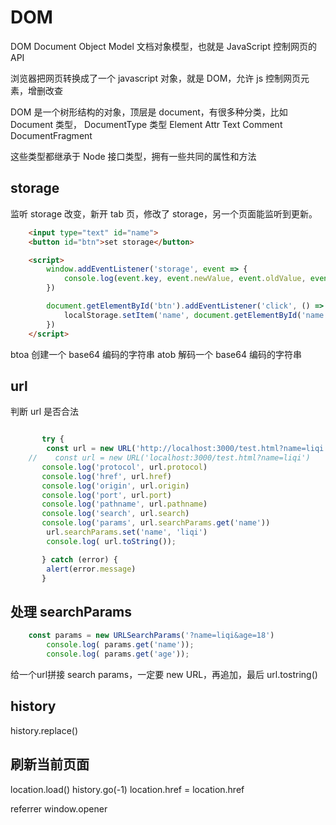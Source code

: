 # DOM


DOM Document Object Model 文档对象模型，也就是 JavaScript 控制网页的 API

浏览器把网页转换成了一个 javascript 对象，就是 DOM，允许 js 控制网页元素，增删改查

DOM 是一个树形结构的对象，顶层是 document，有很多种分类，比如 Document 类型，
DocumentType 类型
Element
Attr
Text
Comment
DocumentFragment

这些类型都继承于 Node 接口类型，拥有一些共同的属性和方法


## storage

监听 storage 改变，新开 tab 页，修改了 storage，另一个页面能监听到更新。

```html
    <input type="text" id="name">
    <button id="btn">set storage</button>

    <script>
        window.addEventListener('storage', event => {
            console.log(event.key, event.newValue, event.oldValue, event.url)
        })

        document.getElementById('btn').addEventListener('click', () => {
            localStorage.setItem('name', document.getElementById('name').value)
        })
    </script>
```


btoa 创建一个 base64 编码的字符串
atob 解码一个 base64 编码的字符串


## url
判断 url 是否合法

```js

       try {
        const url = new URL('http://localhost:3000/test.html?name=liqi')
    //    const url = new URL('localhost:3000/test.html?name=liqi')
       console.log('protocol', url.protocol)
       console.log('href', url.href)
       console.log('origin', url.origin)
       console.log('port', url.port)
       console.log('pathname', url.pathname)
       console.log('search', url.search)
       console.log('params', url.searchParams.get('name'))
        url.searchParams.set('name', 'liqi')
        console.log( url.toString());

       } catch (error) {
        alert(error.message)
       }

```

## 处理 searchParams

```js
    const params = new URLSearchParams('?name=liqi&age=18')
        console.log( params.get('name'));
        console.log( params.get('age'));
```

给一个url拼接 search params，一定要 new URL，再追加，最后 url.tostring()


## history

history.replace()


## 刷新当前页面

location.load()
history.go(-1)
location.href = location.href


referrer
window.opener

